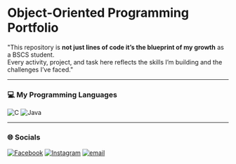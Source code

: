 # Object-Oriented Programming Portfolio



"This repository is **not just lines of code it’s the blueprint of my growth** as a BSCS student.  
Every activity, project, and task here reflects the skills I’m building and the challenges I’ve faced."

---

### 💻 My Programming Languages
![C](https://img.shields.io/badge/c-%2300599C.svg?style=for-the-badge&logo=c&logoColor=white)
![Java](https://img.shields.io/badge/java-%23ED8B00.svg?style=for-the-badge&logo=openjdk&logoColor=white)

---

### 🌐 Socials
[![Facebook](https://img.shields.io/badge/Facebook-%231877F2.svg?logo=Facebook&logoColor=white)](https://facebook.com/khlfkozy)
[![Instagram](https://img.shields.io/badge/Instagram-%23E4405F.svg?logo=Instagram&logoColor=white)](https://instagram.com/khlfkozy)
[![email](https://img.shields.io/badge/Email-D14836?logo=gmail&logoColor=white)](mailto:ianmccoyvillanueva@gmail.com) 
